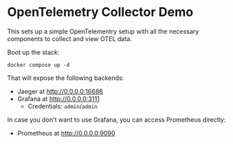 # OpenTelemetry Collector Demo

This sets up a simple OpenTelementry setup with all the necessary components to collect and view OTEL data.

Boot up the stack:

```shell
docker compose up -d
```

That will expose the following backends:

- Jaeger at http://0.0.0.0:16686
- Grafana at http://0.0.0.0:3111
  - Credentials: `admin`/`admin`

In case you don't want to use Grafana, you can access Prometheus directly:

- Prometheus at http://0.0.0.0:9090
